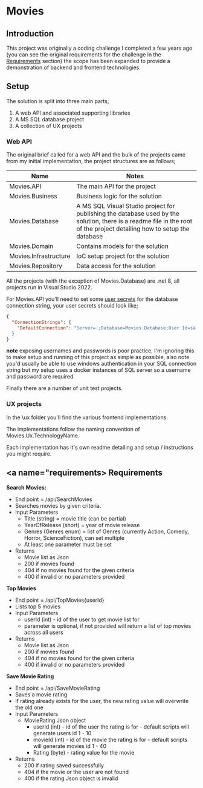 

# Movies

## Introduction
This project was originally a coding challenge I completed a few years ago (you can see the original requirements for the challenge in the [Requirements](#requirements) section) the scope has been expanded to provide a demonstration of backend and frontend technologies.

## Setup
The solution is split into three main parts;
1. A web API and associated supporting libraries
2. A MS SQL database project
3. A collection of UX projects

### Web API
The original brief called for a web API and the bulk of the projects came from my initial implementation, the project structures are as follows;

| Name                  | Notes                                                                                                                                                                  |
|-----------------------|------------------------------------------------------------------------------------------------------------------------------------------------------------------------|
| Movies.API            | The main API for the project                                                                                                                                           |
| Movies.Business       | Business logic for the solution                                                                                                                                        |
| Movies.Database       | A MS SQL Visual Studio project for publishing the database used by the solution, there is a readme file in the root of the project detailing how to setup the database |
| Movies.Domain         | Contains models for the solution                                                                                                                                       |
| Movies.Infrastructure | IoC setup project for the solution                                                                                                                                     |
| Movies.Repository     | Data access for the solution                                                                                                                                           |

All the projects (with the exception of Movies.Database) are .net 8, all projects run in Visual Studio 2022.

For Movies.API you'll need to set some [user secrets](https://learn.microsoft.com/en-us/aspnet/core/security/app-secrets?view=aspnetcore-8.0&tabs=windows#use-visual-studio) for the database connection string, your user secrets should look like;
```json
{
  "ConnectionStrings": {
    "DefaultConnection": "Server=.;Database=Movies.Database;User Id=sa;Password=HelloWorld!!1234;MultipleActiveResultSets=true;TrustServerCertificate=Yes;"
  }
}
```
**note** exposing usernames and passwords is poor practice, I'm ignoring this to make setup and running of this project as simple as possible, also note you'd usually be able to use windows authentication in your SQL connection string but my setup uses a docker instances of SQL server so a username and password are required.

Finally there are a number of unit test projects.

### UX projects
In the \ux folder you'll find the various frontend implementations. 

The implementations follow the naming convention of Movies.Ux.TechnologyName.

Each implementation has it's own readme detailing and setup / instructions you might require.

## <a name="requirements></a> Requirements

**Search Movies:**
 - End point = /api/SearchMovies
 - Searches movies by given criteria.
 - Input Parameters
	 - Title (string) = movie title (can be partial)
	 - YearOfRelease (short) = year of movie release
	 - Genres (Genres enum) = list of Genres (currently Action, Comedy, Horror, ScienceFiction), can set multiple
	 - At least one parameter must be set
 - Returns
	 - Movie list as Json
	 - 200 if movies found
	 - 404 if no movies found for the given criteria
	 - 400 if invalid or no parameters provided

**Top Movies**
 - End point = /api/TopMovies{userId}
 - Lists top 5 movies
 - Input Parameters
	 - userId (int) - id of the user to get movie list for
	 - parameter is optional, if not provided will return a list of top movies across all users
 - Returns
 	 - Movie list as Json
	 - 200 if movies found
	 - 404 if no movies found for the given criteria
	 - 400 if invalid or no parameters provided

**Save Movie Rating**
 - End point = /api/SaveMovieRating
 - Saves a movie rating
 - If rating already exists for the user, the new rating value will overwrite the old one
 - Input Parameters
	 - MovieRating Json object
		 - userId (int) - id of the user the rating is for - default scripts will generate users id 1 - 10
		 - movieId (int) - id of the movie the rating is for - default scripts will generate movies id 1 - 40
		 - Rating (byte) - rating value for the movie
 - Returns
	 - 200 if rating saved successfully
	 - 404 if the movie or the user are not found
	 - 400 if the rating Json object is invalid
